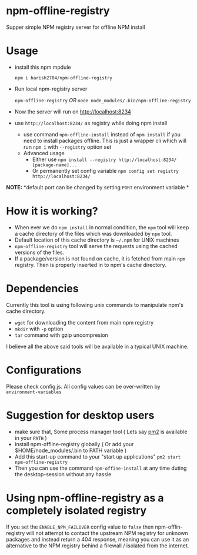 # npm-offline-registry
Supper simple NPM registry server for offline NPM install

# Usage

* install this npm mpdule

  `npm i harish2704/npm-offline-registry`
* Run local npm-registry server

  `npm-offline-registry`
  *OR*
   `node node_modules/.bin/npm-offline-registry`

* Now the server will run on [http://localhost:8234](http://localhost:8234)
* use `http://localhost:8234/` as registry while doing npm install
  - use command `npm-offline-install` instead of `npm install` if you need to install packages offline. This is just a wrapper cli which will run `npm i` with `--registry` option set
  - Advanced usage
    * Either use `npm install --registry http://localhost:8234/ [package-name]...`
    * Or permanently set config variable `npm config set registry http://localhost:8234/`

**NOTE:** *default port can be changed by setting `PORT` environment variable *


# How it is working?

* When ever we do `npm install` in normal condition, the `npm` tool will keep a cache directory of the files which was downloaded by `npm` tool.
* Default location of this cache directory is `~/.npm` for UNIX machines
* `npm-offline-registry` tool will serve the requests using the cached versions of the files.
* If a package/version is not found on cache, it is fetched from main `npm` registry. Then is properly inserted in to npm's cache directory.

# Dependencies

Currently this tool is using following unix commands to manipulate npm's cache directory.

* `wget` for downloading the content from main npm registry
* `mkdir` with `-p` option
* `tar` command with gzip uncompresion

I believe all the above said tools will be available in a typical UNIX machine.

# Configurations

Please check config.js. All config values can be over-written by `environment-variables` 

# Suggestion for desktop users

* make sure that, Some process manager tool ( Lets say [pm2](https://github.com/Unitech/pm2) is available in your `PATH` )
* install npm-offline-registry globally ( Or add your $HOME/node_modules/.bin to PATH variable )
* Add this start-up command to your "start up applications" `pm2 start npm-offline-registry`
* Then you can use the command `npm-offine-install` at any time duting the desktop-session without any hassle


# Using npm-offline-registry as a completely isolated registry

If you set the ``ENABLE_NPM_FAILOVER`` config value to ``false`` then npm-offlin-registry will not attempt to
contact the upstream NPM registry for unknown packages and instead return a 404 response, meaning you can use
it as an alternative to the NPM registry behind a firewall / isolated from the internet.

